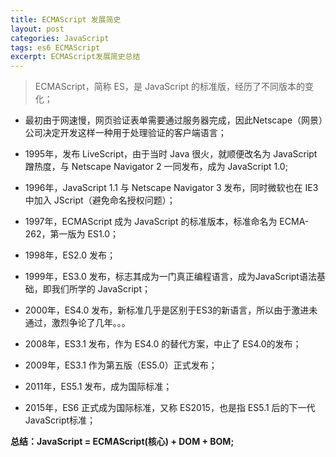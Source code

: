 ```yaml
---
title: ECMAScript 发展简史
layout: post
categories: JavaScript
tags: es6 ECMAScript
excerpt: ECMAScript发展简史总结
---
```

> ECMAScript，简称 ES，是 JavaScript 的标准版，经历了不同版本的变化；

- 最初由于网速慢，网页验证表单需要通过服务器完成，因此Netscape（网景）公司决定开发这样一种用于处理验证的客户端语言；

- 1995年，发布 LiveScript，由于当时 Java 很火，就顺便改名为 JavaScript 蹭热度，与 Netscape Navigator 2 一同发布，成为 JavaScript 1.0;

- 1996年，JavaScript 1.1 与 Netscape Navigator 3 发布，同时微软也在 IE3 中加入 JScript（避免命名授权问题）；

- 1997年，ECMAScript 成为 JavaScript 的标准版本，标准命名为 ECMA-262，第一版为 ES1.0；

- 1998年，ES2.0 发布；

- 1999年，ES3.0 发布，标志其成为一门真正编程语言，成为JavaScript语法基础，即我们所学的 JavaScript；

- 2000年，ES4.0 发布，新标准几乎是区别于ES3的新语言，所以由于激进未通过，激烈争论了几年。。。

- 2008年，ES3.1 发布，作为 ES4.0 的替代方案，中止了 ES4.0的发布；

- 2009年，ES3.1 作为第五版（ES5.0）正式发布；

- 2011年，ES5.1 发布，成为国际标准；

- 2015年，ES6 正式成为国际标准，又称 ES2015，也是指 ES5.1 后的下一代JavaScript标准；

**总结：JavaScript = ECMAScript(核心) + DOM + BOM;**
